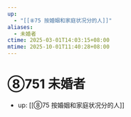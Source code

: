 ```yaml
---
up:
  - "[[⑧75 按婚姻和家庭状况分的人]]"
aliases:
  - 未婚者
ctime: 2025-03-01T14:03:15+08:00
mtime: 2025-10-01T11:40:28+08:00
---
```


# ⑧751 未婚者

- up: [[⑧75 按婚姻和家庭状况分的人]]
